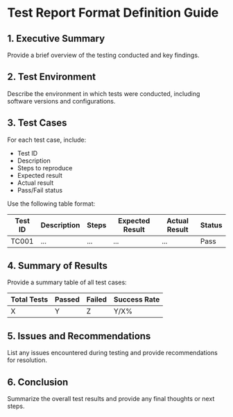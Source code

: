 # Test Report Format Definition Guide

## 1. Executive Summary
Provide a brief overview of the testing conducted and key findings.

## 2. Test Environment
Describe the environment in which tests were conducted, including software versions and configurations.

## 3. Test Cases
For each test case, include:
- Test ID
- Description
- Steps to reproduce
- Expected result
- Actual result
- Pass/Fail status

Use the following table format:

| Test ID | Description | Steps | Expected Result | Actual Result | Status |
|---------|-------------|-------|-----------------|---------------|--------|
| TC001   | ...         | ...   | ...             | ...           | Pass   |

## 4. Summary of Results
Provide a summary table of all test cases:

| Total Tests | Passed | Failed | Success Rate |
|-------------|--------|--------|--------------|
| X           | Y      | Z      | Y/X%         |

## 5. Issues and Recommendations
List any issues encountered during testing and provide recommendations for resolution.

## 6. Conclusion
Summarize the overall test results and provide any final thoughts or next steps.